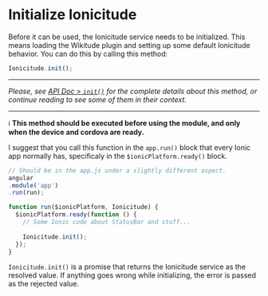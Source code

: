 # Initialize Ionicitude

Before it can be used, the Ionicitude service needs to be initialized. This means loading the Wikitude plugin and setting up some default Ionicitude behavior. You can do this by calling this method:

```javascript
Ionicitude.init();
```

----------
_Please, see [API Doc > `init()`](init()) for the complete details about this method, or continue reading to see some of them in their context._

----------

:information_source: **This method should be executed before using the module, and only when the device and cordova are ready.**

I suggest that you call this function in the `app.run()` block that every Ionic app normally has, specificaly in the `$ionicPlatform.ready()` block.

```javascript
// Should be in the app.js under a slightly different aspect.
angular
.module('app')
.run(run);

function run($ionicPlatform, Ionicitude) {
  $ionicPlatform.ready(function () {
    // Some Ionic code about StatusBar and stuff...
    
    Ionicitude.init();
  });
}
```
`Ionicitude.init()` is a promise that returns the Ionicitude service as the resolved value. If anything goes wrong while initializing, the error is passed as the rejected value.